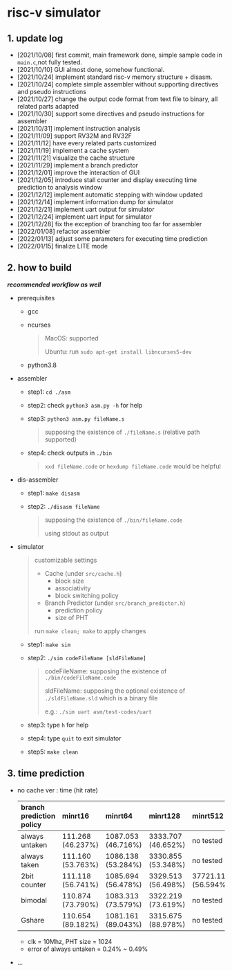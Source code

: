 # risc-v simulator

## 1. update log

- [2021/10/08] first commit, main framework done, simple sample code in `main.c`,not fully tested.
- [2021/10/10] GUI almost done, somehow functional.
- [2021/10/24] implement standard risc-v memory structure + disasm.
- [2021/10/24] complete simple assembler without supporting directives and pseudo instructions
- [2021/10/27] change the output code format from text file to binary, all related parts adapted
- [2021/10/30] support some directives and pseudo instructions for assembler
- [2021/10/31] implement instruction analysis
- [2021/11/09] support RV32M and RV32F
- [2021/11/12] have every related parts customized
- [2021/11/19] implement a cache system
- [2021/11/21] visualize the cache structure
- [2021/11/29] implement a branch predictor
- [2021/12/01] improve the interaction of GUI
- [2021/12/05] introduce stall counter and display executing time prediction to analysis window
- [2021/12/12] implement automatic stepping with window updated
- [2021/12/14] implement information dump for simulator
- [2021/12/21] implement uart output for simulator
- [2021/12/24] implement uart input for simulator
- [2021/12/28] fix the exception of branching too far for assembler
- [2022/01/08] refactor assembler
- [2022/01/13] adjust some parameters for executing time prediction
- [2022/01/15] finalize LITE mode

## 2. how to build

***recommended workflow as well***

- prerequisites
	- gcc
	- ncurses

		> MacOS: supported
		> 
		> Ubuntu: run `sudo apt-get install libncurses5-dev`
	
	- python3.8

- assembler
	- step1: `cd ./asm`
	- step2: check `python3 asm.py -h` for help
	- step3: `python3 asm.py fileName.s`

		> supposing the existence of `./fileName.s` (relative path supported)
	
	- step4: check outputs in `./bin`

		> `xxd fileName.code` or `hexdump fileName.code` would be helpful
	
- dis-assembler
	- step1: `make disasm`
	- step2: `./disasm fileName`

		> supposing the existence of `./bin/fileName.code`
		>
		> using stdout as output

- simulator

	> customizable settings
	> 
	> - Cache (under `src/cache.h`)
	> 	- block size
	> 	- associativity
	>	- block switching policy
	> - Branch Predictor (under `src/branch_predictor.h`)
	> 	- prediction policy
	> 	- size of PHT
	> 
	> run `make clean; make` to apply changes

	- step1: `make sim`
	- step2: `./sim codeFileName [sldFileName]`

		> codeFileName: supposing the existence of `./bin/codeFileName.code`
		> 
		> sldFileName: supposing the optional existence of `./sldFileName.sld` which is a binary file
		> 
		> e.g.: `./sim uart asm/test-codes/uart`
	
	- step3: type `h` for help
	- step4: type `quit` to exit simulator
	- step5: `make clean`

## 3. time prediction

- no cache ver : time (hit rate)

	| branch prediction policy | minrt16           | minrt64            | minrt128           | minrt512            |
	| :----------------------- | :---------------- | :----------------- | :----------------- |:------------------- |
	| always untaken           | 111.268 (46.237%) | 1087.053 (46.716%) | 3333.707 (46.652%) | no tested           |
	| always taken             | 111.160 (53.763%) | 1086.138 (53.284%) | 3330.855 (53.348%) | no tested           |
	| 2bit counter             | 111.118 (56.741%) | 1085.694 (56.478%) | 3329.513 (56.498%) | 37721.116 (56.594%) |
	| bimodal                  | 110.874 (73.790%) | 1083.313 (73.579%) | 3322.219 (73.619%) | no tested           |
	| Gshare                   | 110.654 (89.182%) | 1081.161 (89.043%) | 3315.675 (88.978%) | no tested           |

	- clk = 10Mhz, PHT size = 1024
	- error of always untaken = 0.24% ~ 0.49%

- ...
